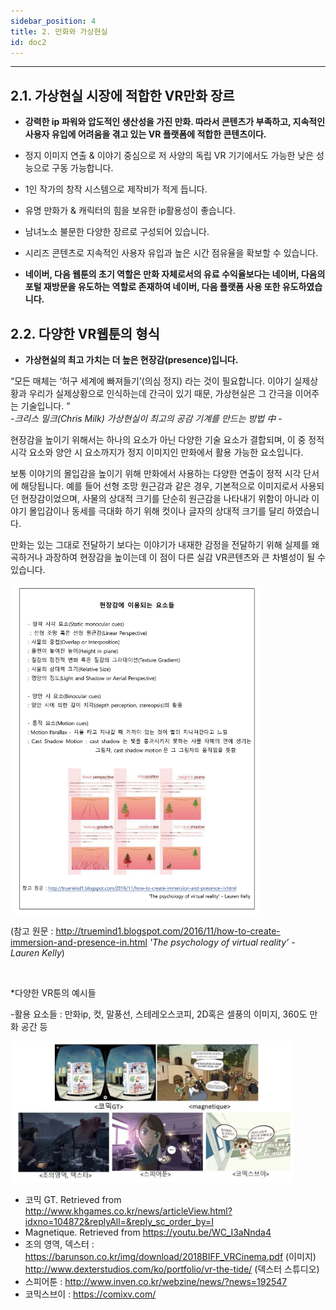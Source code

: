 ```yaml
---
sidebar_position: 4
title: 2. 만화와 가상현실
id: doc2
---
```


<hr/>

## 2.1. 가상현실 시장에 적합한 VR만화 장르

- **강력한 ip 파워와 압도적인 생산성을 가진 만화. 따라서 콘텐츠가 부족하고, 지속적인 사용자 유입에 어려움을 겪고 있는 VR 플랫폼에 적합한 콘텐츠이다.**

- 정지 이미지 연출 & 이야기 중심으로 저 사양의 독립 VR 기기에서도 가능한 낮은 성능으로 구동 가능합니다.  
- 1인 작가의 창작 시스템으로 제작비가 적게 듭니다.  
- 유명 만화가 & 캐릭터의 힘을 보유한 ip활용성이 좋습니다.  
- 남녀노소 불문한 다양한 장르로 구성되어 있습니다.  
- 시리즈 콘텐츠로 지속적인 사용자 유입과 높은 시간 점유율을 확보할 수 있습니다.  

- **네이버, 다음 웹툰의 초기 역할은 만화 자체로서의 유료 수익율보다는 네이버, 다음의 포털 재방문을 유도하는 역할로 존재하여 네이버, 다음 플랫폼 사용 또한 유도하였습니다.**


## 2.2. 다양한 VR웹툰의 형식

- **가상현실의 최고 가치는 더 높은 현장감(presence)입니다.**

“모든 매체는 ‘허구 세계에 빠져들기’(의심 정지) 라는 것이 필요합니다. 이야기 실제상황과 우리가 실제상황으로 인식하는데 간극이 있기 때문, 가상현실은 그 간극을 이어주는 기술입니다. ”   
<i> -크리스 밀크(Chris Milk) 가상현실이 최고의 공감 기계를 만드는 방법 中 - </i>

현장감을 높이기 위해서는 하나의 요소가 아닌 다양한 기술 요소가 결합되며, 이 중 정적 시각 요소와 양안 시 요소까지가 정지 이미지인 만화에서 활용 가능한 요소입니다.

보통 이야기의 몰입감을 높이기 위해 만화에서 사용하는 다양한 연출이 정적 시각 단서에 해당됩니다. 예를 들어 선형 조망 원근감과 같은 경우, 기본적으로 이미지로서 사용되던 현장감이었으며, 사물의 상대적 크기를 단순히 원근감을 나타내기 위함이 아니라 이야기 몰입감이나 동세를 극대화 하기 위해 컷이나 글자의 상대적 크기를 달리 하였습니다.

만화는 있는 그대로 전달하기 보다는 이야기가 내재한 감정을 전달하기 위해 실제를 왜곡하거나 과장하여 현장감을 높이는데 이 점이 다른 실감 VR콘텐츠와 큰 차별성이 될 수 있습니다.

<img src="../../images/intro~2/2.2_1.jpg" height="80%" width="80%"/>

(참고 원문 : http://truemind1.blogspot.com/2016/11/how-to-create-immersion-and-presence-in.html <i> 'The psychology of virtual reality’ - Lauren Kelly</i>)

<br/>

*다양한 VR툰의 예시들

-활용 요소들 : 만화ip, 컷, 말풍선, 스테레오스코피, 2D혹은 셀풍의 이미지, 360도 만화 공간 등  

<img src="../../images/intro~2/2.2_2.jpg" height="90%" width="90%"/> 

- 코믹 GT. Retrieved from http://www.khgames.co.kr/news/articleView.html?idxno=104872&replyAll=&reply_sc_order_by=I
- Magnetique. Retrieved from https://youtu.be/WC_I3aNnda4
- 조의 영역, 덱스터 : https://barunson.co.kr/img/download/2018BIFF_VRCinema.pdf (이미지) <br/> http://www.dexterstudios.com/ko/portfolio/vr-the-tide/ (덱스터 스튜디오)
- 스피어툰 : http://www.inven.co.kr/webzine/news/?news=192547
- 코믹스브이 : https://comixv.com/


